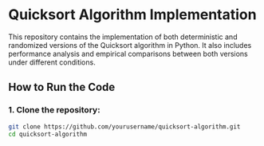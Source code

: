# Quicksort Algorithm Implementation

This repository contains the implementation of both deterministic and randomized versions of the Quicksort algorithm in Python. It also includes performance analysis and empirical comparisons between both versions under different conditions.

## How to Run the Code

### 1. Clone the repository:
```bash
git clone https://github.com/yourusername/quicksort-algorithm.git
cd quicksort-algorithm
